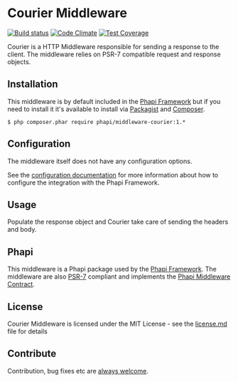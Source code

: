 # Courier Middleware

[![Build status](https://img.shields.io/travis/phapi/middleware-courier.svg?style=flat-square)](https://travis-ci.org/phapi/middleware-courier)
[![Code Climate](https://img.shields.io/codeclimate/github/phapi/middleware-courier.svg?style=flat-square)](https://codeclimate.com/github/phapi/middleware-courier)
[![Test Coverage](https://img.shields.io/codeclimate/coverage/github/phapi/middleware-courier.svg?style=flat-square)](https://codeclimate.com/github/phapi/middleware-courier/coverage)

Courier is a HTTP Middleware responsible for sending a response to the client. The middleware relies on PSR-7 compatible request and response objects.

## Installation
This middleware is by default included in the [Phapi Framework](https://github.com/phapi/phapi-framework) but if you need to install it it's available to install via [Packagist](https://packagist.org) and [Composer](https://getcomposer.org).

```shell
$ php composer.phar require phapi/middleware-courier:1.*
```

## Configuration
The middleware itself does not have any configuration options.

See the [configuration documentation](http://phapi.github.io/docs/started/configuration/) for more information about how to configure the integration with the Phapi Framework.

## Usage
Populate the response object and Courier take care of sending the headers and body.

## Phapi
This middleware is a Phapi package used by the [Phapi Framework](https://github.com/phapi/phapi-framework). The middleware are also [PSR-7](https://github.com/php-fig/http-message) compliant and implements the [Phapi Middleware Contract](https://github.com/phapi/contract).

## License
Courier Middleware is licensed under the MIT License - see the [license.md](https://github.com/phapi/middleware-courier/blob/master/license.md) file for details

## Contribute
Contribution, bug fixes etc are [always welcome](https://github.com/phapi/middleware-courier/issues/new).

